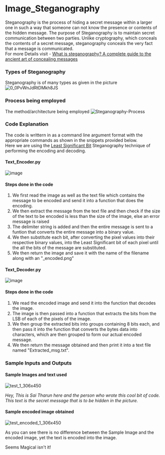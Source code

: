 # Image_Steganography

Steganography is the process of hiding a secret message within a larger one in such a way that someone can not know the presence or contents of the hidden message. The purpose of Steganography is to maintain secret communication between two parties. Unlike cryptography, which conceals the contents of a secret message, steganography conceals the very fact that a message is communicated. <br>
For more Details visit - [What is steganography? A complete guide to the ancient art of concealing messages](https://portswigger.net/daily-swig/what-is-steganography-a-complete-guide-to-the-ancient-art-of-concealing-messages)


### Types of Steganography

Steganography is of many types as given in the picture 
![0_0PvWnJdRtDMkh8JS](https://user-images.githubusercontent.com/50414959/126046108-57b6a74f-22e6-451e-89c4-0c6c9e4bfdd2.png)


### Process being employed

The method/architecture being employed
![Steganography-Process](https://user-images.githubusercontent.com/50414959/126046311-723b81bb-bdf0-41b1-a172-6b14f247ae90.png)


### Code Explanation
The code is writtern in as a command line argument format with the appropriate commands as shown in the snippets provided below.<br>
Here we are using the [Least Significant Bit](https://ieeexplore.ieee.org/document/6949808) Steganography technique of performing the encoding and decoding.


#### Text_Encoder.py
![image](https://user-images.githubusercontent.com/50414959/126045952-845d8da0-f437-4f6d-a748-1bda174ee82f.png)

#### Steps done in the code
1. We first read the image as well as the text file which contains the message to be encoded and send it into a function that does the encoding.
2. We then extract the message from the text file and then check if the size of the text to be encoded is less than the size of the image, else an error message is raised
3. The delimiter string is added and then the entire message is sent to a funtion that converts the entire message into a binary value.
4. We then substitute each bit, after converting the pixel values into their respective binary values, into the Least Significant bit of each pixel until the all the bits of the message are substituted.
5. We then return the image and save it with the name of the filename along with an "\_encoded.png" 


#### Text_Decoder.py
![image](https://user-images.githubusercontent.com/50414959/126045942-b59f62aa-0a53-4a86-9ab7-1a57e0a1e31b.png)

#### Steps done in the code
1. We read the encoded image and send it into the function that decodes the image.
2. The image is then passed into a function that extracts the bits from the LSB of each of the pixels of the image.
3. We then group the extracted bits into groups containing 8 bits each, and then pass it into the function that converts the bytes data into characters, which are then grouped to form our actual encoded message.
4. We then return the message obtained and then print it into a text file named "Extracted_msg.txt".

### Sample Inputs and Outputs

#### Sample Images and text used
![test_1_306x450](https://user-images.githubusercontent.com/50414959/126046697-8b1bb468-c1ac-45a9-bb76-5534307fe30f.png)

_Hey, This is Sai Tharun here and the person who wrote this cool bit of code. This text is the secret message that is to be hidden in the picture._


#### Sample encoded image obtained
![test_encoded_1_306x450](https://user-images.githubusercontent.com/50414959/126046721-495ef9fc-676e-42ba-9efe-bb3152e3742b.png)

As you can see there is no difference between the Sample Image and the encoded image, yet the text is encoded into the image. 

Seems Magical isn't it!


